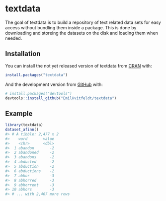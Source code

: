 
<!-- README.md is generated from README.Rmd. Please edit that file -->
textdata
========

<!-- badges: start -->
<!-- badges: end -->
The goal of textdata is to build a repository of text related data sets for easy access without bundling them inside a package. This is done by downloading and storeing the datasets on the disk and loading them when needed.

Installation
------------

You can install the not yet released version of textdata from [CRAN](https://CRAN.R-project.org) with:

``` r
install.packages("textdata")
```

And the development version from [GitHub](https://github.com/) with:

``` r
# install.packages("devtools")
devtools::install_github("EmilHvitfeldt/textdata")
```

Example
-------

``` r
library(textdata)
dataset_afinn()
#> # A tibble: 2,477 x 2
#>    word       value
#>    <chr>      <dbl>
#>  1 abandon       -2
#>  2 abandoned     -2
#>  3 abandons      -2
#>  4 abducted      -2
#>  5 abduction     -2
#>  6 abductions    -2
#>  7 abhor         -3
#>  8 abhorred      -3
#>  9 abhorrent     -3
#> 10 abhors        -3
#> # ... with 2,467 more rows
```
